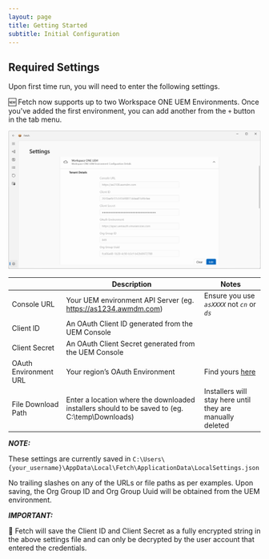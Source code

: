```yaml
---
layout: page
title: Getting Started
subtitle: Initial Configuration
---
```


## Required Settings

Upon first time run, you will need to enter the following settings.

🆕 Fetch now supports up to two Workspace ONE UEM Environments. Once you've added the first environment, you can add another from the `+` button in the tab menu.

 
![Alt text](../images/image2.png "Image")


|                		|Description                    |Notes                         |
|-----------------------|-------------------------------|-----------------------------|
|Console URL			|Your UEM environment API Server (eg. https://as1234.awmdm.com)|Ensure you use _`asXXXX`_ not _`cn`_ or _`ds`_ |
|Client ID				|An OAuth Client ID generated from the UEM Console||
|Client Secret			|An OAuth Client Secret generated from the UEM Console||
|OAuth Environment URL	|Your region’s OAuth Environment|Find yours [here](https://docs.vmware.com/en/VMware-Workspace-ONE-UEM/2209/UEM_ConsoleBasics/GUID-BF20C949-5065-4DCF-889D-1E0151016B5A.html)|
|File Download Path		|Enter a location where the downloaded installers should to be saved to (eg. C:\temp\Downloads)|Installers will stay here until they are manually deleted|

**_NOTE:_** 

These settings are currently saved in `C:\Users\{your_username}\AppData\Local\Fetch\ApplicationData\LocalSettings.json`

No trailing slashes on any of the URLs or file paths as per examples.
Upon saving, the Org Group ID and Org Group Uuid will be obtained from the UEM environment.


**_IMPORTANT:_** 

:closed_lock_with_key: Fetch will save the Client ID and Client Secret as a fully encrypted string in the above settings file and can only be decrypted by the user account that entered the credentials. 


